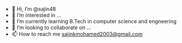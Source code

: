 - 👋 Hi, I’m @sajin48
- 👀 I’m interested in ...
- 🌱 I’m currently learning B.Tech in computer science and engneering
- 💞️ I’m looking to collaborate on ...
- 📫 How to reach me sajinkmohamed2003@gmail.com

<!---
sajin48/sajin48 is a ✨ special ✨ repository because its `README.md` (this file) appears on your GitHub profile.
You can click the Preview link to take a look at your changes.
--->
